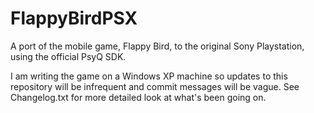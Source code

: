 # FlappyBirdPSX
A port of the mobile game, Flappy Bird, to the original Sony Playstation, using the official PsyQ SDK.

I am writing the game on a Windows XP machine so updates to this repository will be infrequent and commit messages will be vague. See Changelog.txt for more detailed look at what's been going on.
